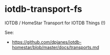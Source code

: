 # iotdb-transport-fs
IOTDB / HomeStar Transport for IOTDB Things (!)

See:
* https://github.com/dpjanes/iotdb-homestar/blob/master/docs/transports.md
